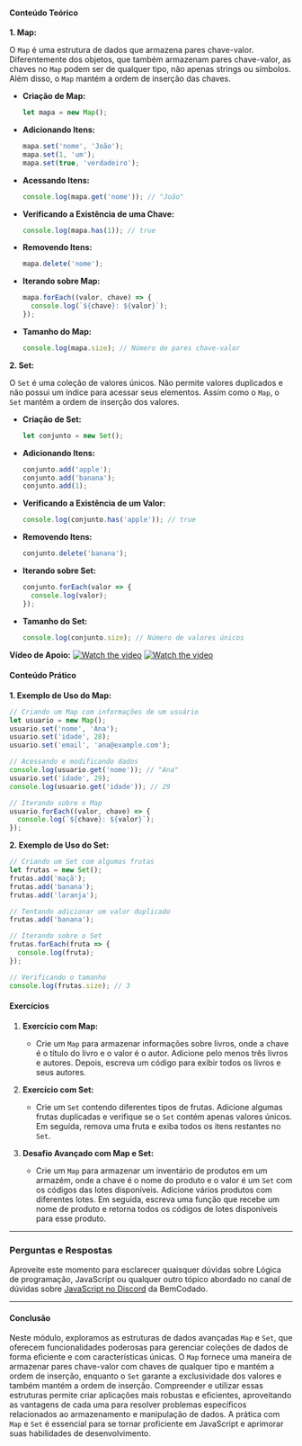 #### Conteúdo Teórico

**1. Map:**

O `Map` é uma estrutura de dados que armazena pares chave-valor. Diferentemente dos objetos, que também armazenam pares chave-valor, as chaves no `Map` podem ser de qualquer tipo, não apenas strings ou símbolos. Além disso, o `Map` mantém a ordem de inserção das chaves.

- **Criação de Map:**
  ```javascript
  let mapa = new Map();
  ```

- **Adicionando Itens:**
  ```javascript
  mapa.set('nome', 'João');
  mapa.set(1, 'um');
  mapa.set(true, 'verdadeiro');
  ```

- **Acessando Itens:**
  ```javascript
  console.log(mapa.get('nome')); // "João"
  ```

- **Verificando a Existência de uma Chave:**
  ```javascript
  console.log(mapa.has(1)); // true
  ```

- **Removendo Itens:**
  ```javascript
  mapa.delete('nome');
  ```

- **Iterando sobre Map:**
  ```javascript
  mapa.forEach((valor, chave) => {
    console.log(`${chave}: ${valor}`);
  });
  ```

- **Tamanho do Map:**
  ```javascript
  console.log(mapa.size); // Número de pares chave-valor
  ```

**2. Set:**

O `Set` é uma coleção de valores únicos. Não permite valores duplicados e não possui um índice para acessar seus elementos. Assim como o `Map`, o `Set` mantém a ordem de inserção dos valores.

- **Criação de Set:**
  ```javascript
  let conjunto = new Set();
  ```

- **Adicionando Itens:**
  ```javascript
  conjunto.add('apple');
  conjunto.add('banana');
  conjunto.add(1);
  ```

- **Verificando a Existência de um Valor:**
  ```javascript
  console.log(conjunto.has('apple')); // true
  ```

- **Removendo Itens:**
  ```javascript
  conjunto.delete('banana');
  ```

- **Iterando sobre Set:**
  ```javascript
  conjunto.forEach(valor => {
    console.log(valor);
  });
  ```

- **Tamanho do Set:**
  ```javascript
  console.log(conjunto.size); // Número de valores únicos
  ```

**Vídeo de Apoio:**
[![Watch the video](https://i.ytimg.com/vi/HhaACh5_ey4/hq720.jpg?sqp=-oaymwEcCNAFEJQDSFXyq4qpAw4IARUAAIhCGAFwAcABBg==&rs=AOn4CLD7P_VDRH2ctmiv7tf9MFCIFfmRTQ)](https://youtu.be/HhaACh5_ey4?si=xoIBbmuE9WazsJ3O)
[![Watch the video](https://i.ytimg.com/vi/Ohf0wDJp9O4/hq720.jpg?sqp=-oaymwEcCNAFEJQDSFXyq4qpAw4IARUAAIhCGAFwAcABBg==&rs=AOn4CLA55YrthFDI9ek_yKU44Biw88Isag)](https://youtu.be/Ohf0wDJp9O4?si=z2tt4zm1W8W3H1aR)
#### Conteúdo Prático

**1. Exemplo de Uso do Map:**

```javascript
// Criando um Map com informações de um usuário
let usuario = new Map();
usuario.set('nome', 'Ana');
usuario.set('idade', 28);
usuario.set('email', 'ana@example.com');

// Acessando e modificando dados
console.log(usuario.get('nome')); // "Ana"
usuario.set('idade', 29);
console.log(usuario.get('idade')); // 29

// Iterando sobre o Map
usuario.forEach((valor, chave) => {
  console.log(`${chave}: ${valor}`);
});
```

**2. Exemplo de Uso do Set:**

```javascript
// Criando um Set com algumas frutas
let frutas = new Set();
frutas.add('maçã');
frutas.add('banana');
frutas.add('laranja');

// Tentando adicionar um valor duplicado
frutas.add('banana');

// Iterando sobre o Set
frutas.forEach(fruta => {
  console.log(fruta);
});

// Verificando o tamanho
console.log(frutas.size); // 3
```

#### Exercícios

1. **Exercício com Map:**
   - Crie um `Map` para armazenar informações sobre livros, onde a chave é o título do livro e o valor é o autor. Adicione pelo menos três livros e autores. Depois, escreva um código para exibir todos os livros e seus autores.
   
2. **Exercício com Set:**
   - Crie um `Set` contendo diferentes tipos de frutas. Adicione algumas frutas duplicadas e verifique se o `Set` contém apenas valores únicos. Em seguida, remova uma fruta e exiba todos os itens restantes no `Set`.

3. **Desafio Avançado com Map e Set:**
   - Crie um `Map` para armazenar um inventário de produtos em um armazém, onde a chave é o nome do produto e o valor é um `Set` com os códigos das lotes disponíveis. Adicione vários produtos com diferentes lotes. Em seguida, escreva uma função que recebe um nome de produto e retorna todos os códigos de lotes disponíveis para esse produto.

---

### Perguntas e Respostas

Aproveite este momento para esclarecer quaisquer dúvidas sobre Lógica de programação, JavaScript ou qualquer outro tópico abordado no canal de dúvidas sobre [JavaScript no Discord](https://discord.com/channels/1224468395462754345/1224468875840851968) da BemCodado.

---

#### Conclusão

Neste módulo, exploramos as estruturas de dados avançadas `Map` e `Set`, que oferecem funcionalidades poderosas para gerenciar coleções de dados de forma eficiente e com características únicas. O `Map` fornece uma maneira de armazenar pares chave-valor com chaves de qualquer tipo e mantém a ordem de inserção, enquanto o `Set` garante a exclusividade dos valores e também mantém a ordem de inserção. Compreender e utilizar essas estruturas permite criar aplicações mais robustas e eficientes, aproveitando as vantagens de cada uma para resolver problemas específicos relacionados ao armazenamento e manipulação de dados. A prática com `Map` e `Set` é essencial para se tornar proficiente em JavaScript e aprimorar suas habilidades de desenvolvimento.
